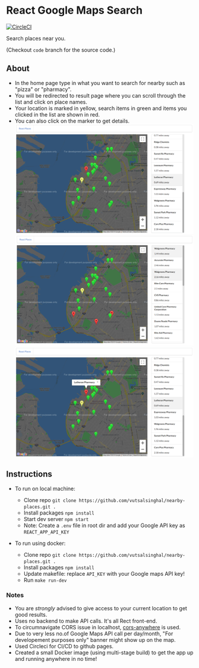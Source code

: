 # React Google Maps Search

[![CircleCI](https://circleci.com/gh/vutsalsinghal/nearby-places/tree/code.svg?style=svg)](https://circleci.com/gh/vutsalsinghal/nearby-places/tree/code)

Search places near you.

(Checkout `code` branch for the source code.)

## About 
- In the home page type in what you want to search for nearby such as "pizza" or "pharmacy".
- You will be redirected to result page where you can scroll through the list and click on place names.
- Your location is marked in yellow, search items in green and items you clicked in the list are shown in red.
- You can also click on the marker to get details.
![ss2](./images/ss2.png)
![ss1](./images/ss1.png)
![ss3](./images/ss3.png)


## Instructions
- To run on local machine:
    - Clone repo `git clone https://github.com/vutsalsinghal/nearby-places.git .`
    - Install packages `npm install`
    - Start dev server `npm start`
    - Note: Create a `.env` file in root dir and add your Google API key as `REACT_APP_API_KEY`

- To run using docker:
    - Clone repo `git clone https://github.com/vutsalsinghal/nearby-places.git .`
    - Install packages `npm install`
    - Update makefile: replace `API_KEY` with your Google maps API key!
    - Run `make run-dev`


### Notes
- You are *strongly* advised to give access to your current location to get good results.
- Uses no backend to make API calls. It's all Rect front-end.
- To circumnavigate CORS issue in localhost, [cors-anywhere](https://github.com/Rob--W/cors-anywhere) is used.
- Due to very less no.of Google Maps API call per day/month, "For developement purposes only" banner might show up on the map.
- Used Circleci for CI/CD to github pages.
- Created a small Docker image (using multi-stage build) to get the app up and running anywhere in no time!